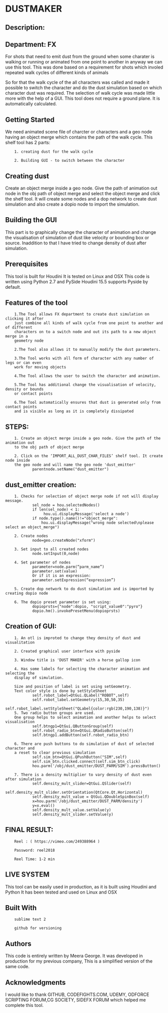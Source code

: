 # DUSTMAKER

## Description:

## Department: FX

For shots that need to emit dust from the ground when some charater is walking or running or animated from one point to another in anyway we can use this tool. This was done based on a requirement for shots which involed repeated walk cycles of different kinds of animals

So for that the walk cycle of the all characters was called and made it possible to switch the character and do the dust simulation based on which character dust was 
required. The selection of walk cycle was made little more with the help of a GUI. This tool does not require a ground plane. It is automatically calculated.


## Getting Started
We need animated scene file of charcter or characters and a geo node having an object merge which contains the path of the walk cycle.
This shelf tool has 2 parts:

		1. creating dust for the walk cycle

		2. Building GUI - to switch between the character 

## Creating dust 
Create an object merge inside a geo node. Give the path of animation out node in the obj path of object merge and select the object merge and click the shelf tool.
It will create some nodes and a dop network to create dust simulation and also create a dopio node to import the simulation.

## Building the GUI
This part is to graphically change the character of animation and change the visualisation of simulation of dust like velocity or bounding box or source.
Inaddition to that I have tried to change density of dust after simulation.
    
## Prerequisites
This tool is built for Houdini
It is tested on Linux and OSX
This code is written using Python 2.7 and PySide
Houdini 15.5 supports Pyside by default.



## Features of the tool

		1.The Tool allows FX department to create dust simulation on clicking it after
		just combine all kinds of walk cycle from one point to another and of different
		characters on to a switch node and out its path to a new object merge in a 
		geometry node

		2.The Tool also allows it to manually modify the dust parameters.

		3.The Tool works with all form of character with any number of legs or can even 
		work for moving objects

		4.The Tool allows the user to switch the character and animation.

		5.The Tool has additional change the visualisation of velocity, density or bounds 
		or contact points

		6.The Tool automatically ensures that dust is generated only from contact points 
		and is visible as long as it is completely dissipated

## STEPS:

		1. Create an object merge inside a geo node. Give the path of the animation out 
		to the obj path of object merge

		2. Click on the ‘IMPORT_ALL_DUST_CHAR_FILES’ shelf tool. It create node inside 
		the geo node and will name the geo node 'dust_emitter'
				parentnode.setName("dust_emitter") 
				
## dust_emitter creation:

		1. Checks for selection of object merge node if not will display message.
				sel_node = hou.selectedNodes()
				if len(sel_node) < 1:
		   			 hou.ui.displayMessage('select a node')
		   		if node.type().name()!="object_merge":
            		hou.ui.displayMessage("wrong node selected\nplease select an object_merge")
					 
		2. Create nodes 
				node=geo.createNode("xform")
				
		3. Set input to all created nodes
				node.setInput(0,node)
				
		4. Set parameter of nodes
				parameter=node.parm(“parm_name”)
				parameter.set(value)
				Or if it is an expression:
				parameter.setExpression(“expression”)
				
		5. Create dop network to do dust simulation and is imported by creating dopio node

		6. The dopio preset parameter is set using:
				dopioprsts={"node":dopio, "script_value0":"pyro"}
				dopio.hm().invokePresetMenu(dopioprsts) 

## Creation of GUI:
		
		1. An otl is improted to change they density of dust and visualitation

		2. Created graphical user interface with pyside

		3. Window title is 'DUST MAKER' with a horse gallop icon

		4. Has some labels for selecting the character animation and selecting the
		display of simulation.

		Size and position of label is set using setGeometry. 
		Text color style is done by setStyleSheet
				self.robot_label=QtGui.QLabel("ROBOT",self)
				self.robot_label.setGeometry(15,30,50,35)
				self.robot_label.setStyleSheet("QLabel{color:rgb(230,190,138)}")
		5. Two radio button groups are used.
		One group helps to select animation and another helps to select visualisation
	        	self.btngp1=QtGui.QButtonGroup(self)
	        	self.robot_radio_btn=QtGui.QRadioButton(self)
	        	self.btngp1.addButton(self.robot_radio_btn)

	    6. There are push buttons to do simulation of dust of selected character and 
	    a reset to clear previous simulation
	        	self.sim_btn=QtGui.QPushButton("SIM",self)
	        	self.sim_btn.clicked.connect(self.sim_btn_click)
	        	hou.parm('/obj/dust_emitter/DUST_PARM/SIM').pressButton()

	    7. There is a density multiplier to vary density of dust even after simulation
	        	self.density_mult_slider=QtGui.QSlider(self)
	        	self.density_mult_slider.setOrientation(QtCore.Qt.Horizontal)
	        	self.density_mult_value = QtGui.QDoubleSpinBox(self)
	        	x=hou.parm('/obj/dust_emitter/DUST_PARM/density')
	        	y=x.eval()
	        	self.density_mult_value.setValue(y)
	        	self.density_mult_slider.setValue(y)
                                           


## FINAL RESULT:

		Reel : ( https://vimeo.com/249388964 )

		Password: reel2018

		Reel Time: 1-2 min


## LIVE SYSTEM
This tool can be easily used in production, as it is built using Houdini and Python
It has been tested and used on Linux and OSX

## Built With
		sublime text 2

		github for versioning

## Authors
This code is entirely written by Meera George.
It was developed in production for my previous company,
This is a simplified version of the same code.

## Acknowledgments
I would like to thank
GITHUB, CODEFIGHTS.COM, UDEMY, ODFORCE SCRIPTING FORUM,CG SOCIETY,
SIDEFX FORUM which helped me complete this tool.



